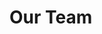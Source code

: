 <script setup>
import { VPTeamMembers } from 'vitepress/theme'

const members = [
  {
    avatar: '/assets/andy.jpg',
    name: 'Andy Goldschmidt, PhD',
    title: 'Postdoctoral Researcher, University of Chicago',
    // links: [
    //   { icon: 'github', link: 'https://github.com/yyx990803' },
    //   { icon: 'twitter', link: 'https://twitter.com/youyuxi' }
    // ]
  },
  {
    avatar: '/assets/aaron.jpg',
    name: 'Aaron Trowbridge',
    title: 'Staff Research Associate, Robotic Exploration Lab, CMU',
    // links: [
    //   { icon: 'github', link: 'https://github.com/yyx990803' },
    //   { icon: 'twitter', link: 'https://twitter.com/youyuxi' }
    // ]
  },
  {
    avatar: '/assets/jack.jpg',
    name: ' Jack Champagne',
    title: 'Masters of Software Engineering, CMU',
    // links: [
    //   { icon: 'github', link: 'https://github.com/yyx990803' },
    //   { icon: 'twitter', link: 'https://twitter.com/youyuxi' }
    // ]
  },
  {
    avatar: '/assets/gennadi.png',
    name: 'Gennadi Ryan',
    title: 'Bachelors in Computer Science + Math, Univeristy of Pittsburgh',
    // links: [
    //   { icon: 'github', link: 'https://github.com/yyx990803' },
    //   { icon: 'twitter', link: 'https://twitter.com/youyuxi' }
    // ]
  }
]
</script>

# Our Team

<VPTeamMembers size="small" :members="members" />

<!-- <span style="color:transparent;">We are a group of quantum optimal control researchers and software engineers looking to bring the best quantum control software to many prominent quantum hardware platforms.</span> -->

<!-- <span style="color:transparent;">Many of the innovations in modern control techniques, often seen in robotics applications, bear deep relevance to controlling qubits of today's quantum computers. Controlling qubits to apply computational gates with the highest fidelity, shortest time, all while respecting the limits of our hardware requires solving difficult problems. Leveraging trajectory optimization techniques, solutions to these problems can be found and further optimized through expirimentation.</span> -->

<!-- <span style="color:transparent;">Improving the fidelity of gate operations will bring more scalable, fault-tolerant, and possibly error-corrected quantum chips closer to today.</span> -->